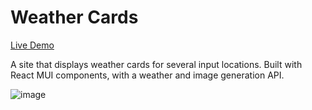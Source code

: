 # Weather Cards

[Live Demo](https://shanesleeman.github.io/weather-app-api/)

A site that displays weather cards for several input locations. Built with React MUI components, with a weather and image generation API.

![image](https://user-images.githubusercontent.com/95393050/202971612-d888b6c3-1fa0-42a2-929e-86387fecd93b.png)
